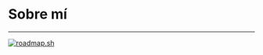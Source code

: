# Sobre mí
___
[![roadmap.sh](https://roadmap.sh/card/tall/656fb2445145316d25c1e7ab?variant=dark&roadmaps=cyber-security%2Cblockchain)](https://roadmap.sh)
